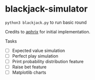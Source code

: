 # blackjack-simulator

`python3 blackjack.py` to run basic round

Credits to [aphrix](https://github.com/aphrx/py_blackjack) for initial implementation.

Tasks

- [ ] Expected value simulation
- [ ] Perfect play simulation
- [ ] Print probability distribution feature
- [ ] Raise bet feature
- [ ] Matplotlib charts
